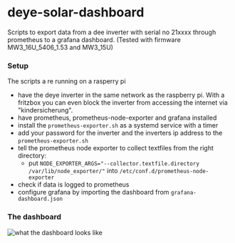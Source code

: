 # deye-solar-dashboard

Scripts to export data from a dee inverter with serial no 21xxxx through prometheus to a grafana dashboard.
(Tested with firmware MW3_16U_5406_1.53 and MW3_15U)

### Setup
The scripts a re running on a rasperry pi
 - have the deye inverter in the same network as the raspberry pi. With a fritzbox you can even block the inverter from accessing the internet via "kindersicherung".
 - have prometheus, prometheus-node-exporter and grafana installed
 - install the `prometheus-exporter.sh`  as a systemd service with a timer
 - add your password for the inverter  and the inverters ip address to the `prometheus-exporter.sh`
 - tell the prometheus node exporter to collect textfiles from the right directory:
    - put `NODE_EXPORTER_ARGS="--collector.textfile.directory /var/lib/node_exporter/"` into `/etc/conf.d/prometheus-node-exporter`
  - check if data is logged to prometheus
  - configure grafana by importing the dashboard from `grafana-dashboard.json`

### The dashboard
![what the dashboard looks like](https://user-images.githubusercontent.com/7593137/221596982-231df63c-a78f-4e70-814a-f9a1c361b5d7.png)


